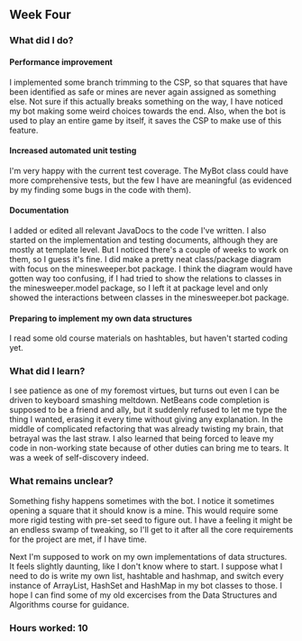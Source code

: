 ## Week Four

### What did I do?

#### Performance improvement

I implemented some branch trimming to the CSP, so that squares that have been identified as safe or mines are never again assigned as something else. Not sure if this actually breaks something on the way, I have noticed my bot making some weird choices towards the end. Also, when the bot is used to play an entire game by itself, it saves the CSP to make use of this feature.

#### Increased automated unit testing

I'm very happy with the current test coverage. The MyBot class could have more comprehensive tests, but the few I have are meaningful (as evidenced by my finding some bugs in the code with them).

#### Documentation

I added or edited all relevant JavaDocs to the code I've written. I also started on the implementation and testing documents, although they are mostly at template level. But I noticed there's a couple of weeks to work on them, so I guess it's fine. I did make a pretty neat class/package diagram with focus on the minesweeper.bot package. I think the diagram would have gotten way too confusing, if I had tried to show the relations to classes in the minesweeper.model package, so I left it at package level and only showed the interactions between classes in the minesweeper.bot package.

#### Preparing to implement my own data structures

I read some old course materials on hashtables, but haven't started coding yet.

### What did I learn?

I see patience as one of my foremost virtues, but turns out even I can be driven to keyboard smashing meltdown. NetBeans code completion is supposed to be a friend and ally, but it suddenly refused to let me type the thing I wanted, erasing it every time without giving any explanation. In the middle of complicated refactoring that was already twisting my brain, that betrayal was the last straw. I also learned that being forced to leave my code in non-working state because of other duties can bring me to tears. It was a week of self-discovery indeed.

### What remains unclear?

Something fishy happens sometimes with the bot. I notice it sometimes opening a square that it should know is a mine. This would require some more rigid testing with pre-set seed to figure out. I have a feeling it might be an endless swamp of tweaking, so I'll get to it after all the core requirements for the project are met, if I have time.

Next I'm supposed to work on my own implementations of data structures. It feels slightly daunting, like I don't know where to start. I suppose what I need to do is write my own list, hashtable and hashmap, and switch every instance of ArrayList, HashSet and HashMap in my bot classes to those. I hope I can find some of my old excercises from the Data Structures and Algorithms course for guidance.

### Hours worked: 10
